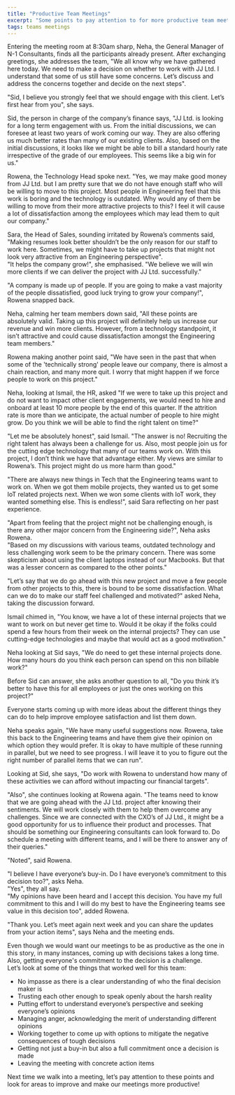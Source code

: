 ```yaml
---
title: "Productive Team Meetings"
excerpt: "Some points to pay attention to for more productive team meetings"
tags: teams meetings
---
```

Entering the meeting room at 8:30am sharp, Neha, the General Manager of N-1 Consultants, finds all the participants
already present. After exchanging greetings, she addresses the team, "We all know why we have gathered here today.
We need to make a decision on whether to work with JJ Ltd. I understand that some of us still have some concerns.
Let’s discuss and address the concerns together and decide on the next steps".

"Sid, I believe you strongly feel that we should engage with this client. Let’s first hear from you", she says.

Sid, the person in charge of the company’s finance says, "JJ Ltd. is looking for a long term engagement with us.
From the initial discussions, we can foresee at least two years of work coming our way.
They are also offering us much better rates than many of our existing clients.
Also, based on the initial discussions, it looks like we might be able to bill a standard hourly rate irrespective of
the grade of our employees. This seems like a big win for us."

Rowena, the Technology Head spoke next. "Yes, we may make good money from JJ Ltd. but I am pretty sure that we do not
have enough staff who will be willing to move to this project. Most people in Engineering feel that this work is
boring and the technology is outdated. Why would any of them be willing to move from their more attractive projects
to this? I feel it will cause a lot of dissatisfaction among the employees which may lead them to quit our company."

Sara, the Head of Sales, sounding irritated by Rowena’s comments said, "Making resumes look better shouldn’t be the
only reason for our staff to work here. Sometimes, we might have to take up projects that might not look very attractive
from an Engineering perspective".  
"It helps the company grow!", she emphasised. "We believe we will win more clients if we can deliver the project
with JJ Ltd. successfully."

"A company is made up of people. If you are going to make a vast majority of the people dissatisfied,
good luck trying to grow your company!", Rowena snapped back.

Neha, calming her team members down said, "All these points are absolutely valid. Taking up this project will definitely
help us increase our revenue and win more clients. However, from a technology standpoint, it isn’t attractive and could
cause dissatisfaction amongst the Engineering team members."

Rowena making another point said, "We have seen in the past that when some of the 'technically strong' people leave our
company, there is almost a chain reaction, and many more quit. I worry that might happen if we force people to work on
this project."

Neha, looking at Ismail, the HR, asked "If we were to take up this project and do not want to impact other
client engagements, we would need to hire and onboard at least 10 more people by the end of this quarter.
If the attrition rate is more than we anticipate, the actual number of people to hire might grow.
Do you think we will be able to find the right talent on time?"

"Let me be absolutely honest", said Ismail. "The answer is no! Recruiting the right talent has always been a challenge
for us. Also, most people join us for the cutting edge technology that many of our teams work on.
With this project, I don’t think we have that advantage either. My views are similar to Rowena’s.
This project might do us more harm than good."

"There are always new things in Tech that the Engineering teams want to work on. When we got them mobile projects,
they wanted us to get some IoT related projects next. When we won some clients with IoT work, they wanted something else.
This is endless!", said Sara reflecting on her past experience.

"Apart from feeling that the project might not be challenging enough, is there any other major concern from the
Engineering side?", Neha asks Rowena.  
"Based on my discussions with various teams, outdated technology and less challenging work seem to be the primary
concern. There was some skepticism about using the client laptops instead of our Macbooks. But that was a lesser
concern as compared to the other points."

"Let’s say that we do go ahead with this new project and move a few people from other projects to this, there is bound
to be some dissatisfaction. What can we do to make our staff feel challenged and motivated?" asked Neha,
taking the discussion forward.

Ismail chimed in, "You know, we have a lot of these internal projects that we want to work on but never get time to.
Would it be okay if the folks could spend a few hours from their week on the internal projects?
They can use cutting-edge technologies and maybe that would act as a good motivation."

Neha looking at Sid says, "We do need to get these internal projects done. How many hours do you think each person can
spend on this non billable work?"

Before Sid can answer, she asks another question to all, "Do you think it’s better to have this for all employees or
just the ones working on this project?"

Everyone starts coming up with more ideas about the different things they can do to help improve employee satisfaction
and list them down.

Neha speaks again, "We have many useful suggestions now. Rowena, take this back to the Engineering teams and have them
give their opinion on which option they would prefer. It is okay to have multiple of these running in parallel,
but we need to see progress. I will leave it to you to figure out the right number of parallel items that we can run".

Looking at Sid, she says, "Do work with Rowena to understand how many of these activities we can afford without
impacting our financial targets".

"Also", she continues looking at Rowena again. "The teams need to know that we are going ahead with the JJ Ltd. project
after knowing their sentiments. We will work closely with them to help them overcome any challenges.
Since we are connected with the CXO’s of JJ Ltd., it might be a good opportunity for us to influence their product
and processes. That should be something our Engineering consultants can look forward to. Do schedule a meeting with
different teams, and I will be there to answer any of their queries."

"Noted", said Rowena.

"I believe I have everyone’s buy-in. Do I have everyone’s commitment to this decision too?", asks Neha.  
"Yes", they all say.  
"My opinions have been heard and I accept this decision. You have my full commitment to this and I will do my best
to have the Engineering teams see value in this decision too", added Rowena.

"Thank you. Let’s meet again next week and you can share the updates from your action items", says Neha and the meeting
ends.

Even though we would want our meetings to be as productive as the one in this story, in many instances, coming up with
decisions takes a long time. Also, getting everyone's commitment to the decision is a challenge.  
Let’s look at some of the things that worked well for this team:
- No impasse as there is a clear understanding of who the final decision maker is
- Trusting each other enough to speak openly about the harsh reality
- Putting effort to understand everyone’s perspective and seeking everyone’s opinions
- Managing anger, acknowledging the merit of understanding different opinions
- Working together to come up with options to mitigate the negative consequences of tough decisions
- Getting not just a buy-in but also a full commitment once a decision is made
- Leaving the meeting with concrete action items

Next time we walk into a meeting, let’s pay attention to these points and look for areas to improve and make our
meetings more productive!